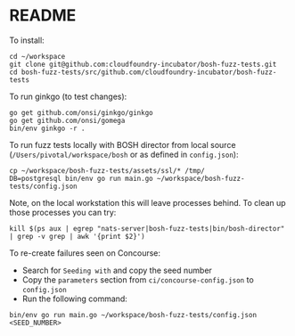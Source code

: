# README

To install:

```
cd ~/workspace
git clone git@github.com:cloudfoundry-incubator/bosh-fuzz-tests.git
cd bosh-fuzz-tests/src/github.com/cloudfoundry-incubator/bosh-fuzz-tests
```

To run ginkgo (to test changes):

```
go get github.com/onsi/ginkgo/ginkgo
go get github.com/onsi/gomega
bin/env ginkgo -r .
```

To run fuzz tests locally with BOSH director from local source (`/Users/pivotal/workspace/bosh` or
as defined in `config.json`):

```
cp ~/workspace/bosh-fuzz-tests/assets/ssl/* /tmp/
DB=postgresql bin/env go run main.go ~/workspace/bosh-fuzz-tests/config.json
```

Note, on the local workstation this will leave processes behind.
To clean up those processes you can try:

```
kill $(ps aux | egrep "nats-server|bosh-fuzz-tests|bin/bosh-director" | grep -v grep | awk '{print $2}')
```

To re-create failures seen on Concourse:

* Search for `Seeding with` and copy the seed number
* Copy the `parameters` section from `ci/concourse-config.json` to `config.json`
* Run the following command:

```
bin/env go run main.go ~/workspace/bosh-fuzz-tests/config.json <SEED_NUMBER>
```
